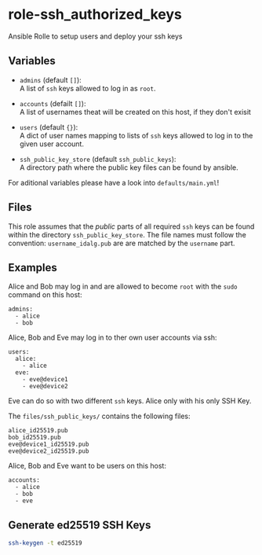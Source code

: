  role-ssh_authorized_keys
==============================

Ansible Rolle to setup users and deploy your ssh keys



 Variables
---------

* ``admins`` (default ``[]``):<br/>
  A list of ``ssh`` keys allowed to log in as `root`.

* ``accounts`` (defailt ``[]``):<br/>
  A list of usernames theat will be created on this host, if they don't exisit

* `users` (default `{}`):<br/>
  A dict of user names mapping to lists of ``ssh`` keys
  allowed to log in to the given user account.

* ``ssh_public_key_store`` (default ``ssh_public_keys``):<br/>
  A directory path where the public key files can be found by ansible.

For aditional variables please have a look into ``defaults/main.yml``!

 Files
-----

This role assumes that the *public* parts of all required ``ssh`` keys
can be found within the directory ``ssh_public_key_store``. The file
names must follow the convention: ``username_idalg.pub`` are are matched
by the ``username`` part.


 Examples
--------

Alice and Bob may log in and are allowed to become ``root`` with the ``sudo`` command on this host:

```
admins:
  - alice
  - bob
```

Alice, Bob and Eve may log in to ther own user accounts via ssh:
```
users:
  alice:
    - alice
  eve:
    - eve@device1
    - eve@device2
```
Eve can do so with two different `ssh` keys. Alice only with his only SSH Key.


The `files/ssh_public_keys/` contains the following files:

```
alice_id25519.pub
bob_id25519.pub
eve@device1_id25519.pub
eve@device2_id25519.pub
```

Alice, Bob and Eve want to be users on this host:
```
accounts:
  - alice
  - bob
  - eve
```

 Generate ed25519 SSH Keys
--------------------------------

```bash
ssh-keygen -t ed25519
```


